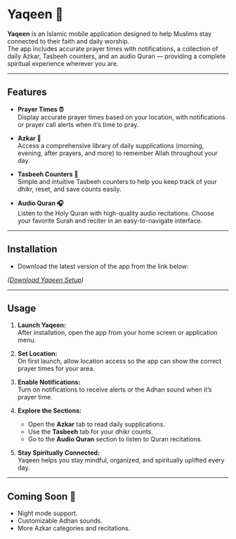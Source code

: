 # Yaqeen 🕌  

**Yaqeen** is an Islamic mobile application designed to help Muslims stay connected to their faith and daily worship.  
The app includes accurate prayer times with notifications, a collection of daily Azkar, Tasbeeh counters, and an audio Quran — providing a complete spiritual experience wherever you are.  

---

## Features  

- **Prayer Times ⏰**  
  Display accurate prayer times based on your location, with notifications or prayer call alerts when it’s time to pray.  

- **Azkar 📿**  
  Access a comprehensive library of daily supplications (morning, evening, after prayers, and more) to remember Allah throughout your day.  

- **Tasbeeh Counters 🔢**  
  Simple and intuitive Tasbeeh counters to help you keep track of your dhikr, reset, and save counts easily.  

- **Audio Quran 🎧**  
  Listen to the Holy Quran with high-quality audio recitations. Choose your favorite Surah and reciter in an easy-to-navigate interface.  

---

## Installation  

- Download the latest version of the app from the link below:  

*([Download Yaqeen Setup](https://github.com/Badr-Ashraf/Yaqeen-Project/releases/tag/v1.0.0))*  

---

## Usage  

1. **Launch Yaqeen:**  
   After installation, open the app from your home screen or application menu.  

2. **Set Location:**  
   On first launch, allow location access so the app can show the correct prayer times for your area.  

3. **Enable Notifications:**  
   Turn on notifications to receive alerts or the Adhan sound when it’s prayer time.  

4. **Explore the Sections:**  
   - Open the **Azkar** tab to read daily supplications.  
   - Use the **Tasbeeh** tab for your dhikr counts.  
   - Go to the **Audio Quran** section to listen to Quran recitations.  

5. **Stay Spiritually Connected:**  
   Yaqeen helps you stay mindful, organized, and spiritually uplifted every day.  

---

## Coming Soon 🚀  

- Night mode support.  
- Customizable Adhan sounds.  
- More Azkar categories and recitations.  
